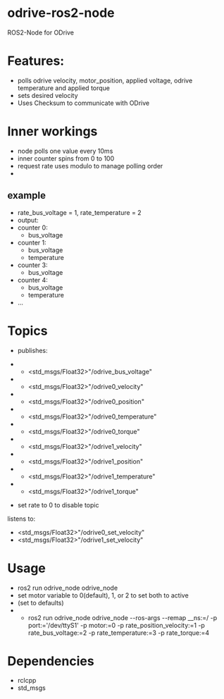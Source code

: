 # odrive-ros2-node
ROS2-Node for ODrive

# Features:
- polls odrive velocity, motor_position, applied voltage, odrive temperature and applied torque
- sets desired velocity
- Uses Checksum to communicate with ODrive

# Inner workings
- node polls one value every 10ms
- inner counter spins from 0 to 100
- request rate uses modulo to manage polling order
- 
## example
- rate_bus_voltage = 1, rate_temperature = 2
- output:
- counter 0:
  - bus_voltage
- counter 1:
  - bus_voltage
  - temperature
- counter 3:
  - bus_voltage
- counter 4:
  - bus_voltage
  - temperature
- ...

# Topics
- publishes:


- - <std_msgs/Float32>"/odrive_bus_voltage"
- - <std_msgs/Float32>"/odrive0_velocity"
- - <std_msgs/Float32>"/odrive0_position"
- - <std_msgs/Float32>"/odrive0_temperature"
- - <std_msgs/Float32>"/odrive0_torque"


- - <std_msgs/Float32>"/odrive1_velocity"
- - <std_msgs/Float32>"/odrive1_position"
- - <std_msgs/Float32>"/odrive1_temperature"
- - <std_msgs/Float32>"/odrive1_torque"
- set rate to 0 to disable topic

listens to:
- <std_msgs/Float32>"/odrive0_set_velocity"
- <std_msgs/Float32>"/odrive1_set_velocity"

# Usage
- ros2 run odrive_node odrive_node
- set motor variable to 0(default), 1, or 2 to set both to active
- (set to defaults)
- - ros2 run odrive_node odrive_node --ros-args --remap __ns:=/<your-namespace> -p port:='/dev/ttyS1' -p motor:=0 -p rate_position_velocity:=1  -p rate_bus_voltage:=2 -p rate_temperature:=3 -p rate_torque:=4

# Dependencies
- rclcpp
- std_msgs
